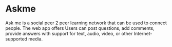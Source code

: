 # Askme
Ask me is a social peer 2 peer learning network that can be used to connect people. The web app offers Users can post questions, add comments, provide answers with support for text, audio, video, or other Internet-supported media. 
